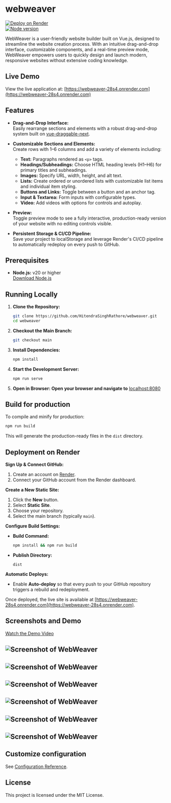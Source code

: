 # webweaver
[![Deploy on Render](https://img.shields.io/badge/Deploy-Render-blue)](https://webweaver-28s4.onrender.com)  
[![Node version](https://img.shields.io/badge/Node->20-brightgreen)](https://nodejs.org/)

WebWeaver is a user-friendly website builder built on Vue.js, designed to streamline the website creation process. With an intuitive drag-and-drop interface, customizable components, and a real-time preview mode, WebWeaver empowers users to quickly design and launch modern, responsive websites without extensive coding knowledge.

## Live Demo

View the live application at: [https://webweaver-28s4.onrender.com](https://webweaver-28s4.onrender.com)

## Features

- **Drag-and-Drop Interface:**  
  Easily rearrange sections and elements with a robust drag-and-drop system built on [vue-draggable-next](https://www.npmjs.com/package/vue-draggable-next).

- **Customizable Sections and Elements:**  
  Create rows with 1–6 columns and add a variety of elements including:
  - **Text:** Paragraphs rendered as `<p>` tags.
  - **Headings/Subheadings:** Choose HTML heading levels (H1–H6) for primary titles and subheadings.
  - **Images:** Specify URL, width, height, and alt text.
  - **Lists:** Create ordered or unordered lists with customizable list items and individual item styling.
  - **Buttons and Links:** Toggle between a button and an anchor tag.
  - **Input & Textarea:** Form inputs with configurable types.
  - **Video:** Add videos with options for controls and autoplay.

- **Preview:**  
  Toggle preview mode to see a fully interactive, production-ready version of your website with no editing controls visible.

- **Persistent Storage & CI/CD Pipeline:**  
  Save your project to localStorage and leverage Render's CI/CD pipeline to automatically redeploy on every push to GitHub.

## Prerequisites

- **Node.js:** v20 or higher  
  [Download Node.js](https://nodejs.org/)

## Running Locally

1. **Clone the Repository:**
   ```bash
   git clone https://github.com/HitendraSinghRathore/webweaver.git
   cd webweaver
   ```
2. **Checkout the Main Branch:**
   ```bash
   git checkout main
   ```
3. **Install Dependencies:**
   ```bash
   npm install
   ```
4. **Start the Development Server:**
   ```bash
   npm run serve
   ```
5. **Open in Browser: Open your browser and navigate to** [localhost:8080](http://localhost:8080)

## Build for production

To compile and minify for production:
```bash
npm run build
```
This will generate the production-ready files in the `dist` directory.

## Deployment on Render

**Sign Up & Connect GitHub:**

1.  Create an account on [Render](https://render.com/).
2.  Connect your GitHub account from the Render dashboard.

**Create a New Static Site:**

1.  Click the **New** button.
2.  Select **Static Site**.
3.  Choose your repository.
4.  Select the main branch (typically `main`).

**Configure Build Settings:**

* **Build Command:**
    ```bash
    npm install && npm run build
    ```
* **Publish Directory:**
    ```
    dist
    ```

**Automatic Deploys:**

* Enable **Auto-deploy** so that every push to your GitHub repository triggers a rebuild and redeployment.

Once deployed, the live site is available at [https://webweaver-28s4.onrender.com](https://webweaver-28s4.onrender.com).

## Screenshots and Demo

[Watch the Demo Video](https://github.com/HitendraSinghRathore/webweaver/blob/main/src/assets/demo.mp4?raw=true)

![Screenshot of WebWeaver](https://github.com/HitendraSinghRathore/webweaver/blob/main/src/assets/image1.png)
---
![Screenshot of WebWeaver](https://github.com/HitendraSinghRathore/webweaver/blob/main/src/assets/image2.png)
---
![Screenshot of WebWeaver](https://github.com/HitendraSinghRathore/webweaver/blob/main/src/assets/image3.png)
---
![Screenshot of WebWeaver](https://github.com/HitendraSinghRathore/webweaver/blob/main/src/assets/image4.png)
---
![Screenshot of WebWeaver](https://github.com/HitendraSinghRathore/webweaver/blob/main/src/assets/image5.png)
---
![Screenshot of WebWeaver](https://github.com/HitendraSinghRathore/webweaver/blob/main/src/assets/image6.png)
---


## Customize configuration
See [Configuration Reference](https://cli.vuejs.org/config/).

## License
This project is licensed under the MIT License.

